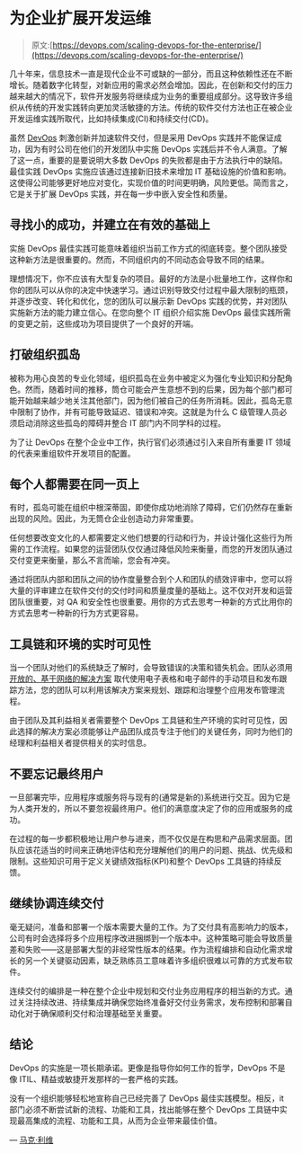 # 为企业扩展开发运维

> 原文:[https://devops.com/scaling-devops-for-the-enterprise/](https://devops.com/scaling-devops-for-the-enterprise/)

几十年来，信息技术一直是现代企业不可或缺的一部分，而且这种依赖性还在不断增长。随着数字化转型，对新应用的需求必然会增加。因此，在创新和交付的压力越来越大的情况下，软件开发服务将继续成为业务的重要组成部分。这导致许多组织从传统的开发实践转向更加灵活敏捷的方法。传统的软件交付方法也正在被企业开发运维实践所取代，比如持续集成(CI)和持续交付(CD)。

虽然 [DevOps](https://www.microfocus.com/en-us/trend/enterprise-devops?utm_source=community) 刺激创新并加速软件交付，但是采用 DevOps 实践并不能保证成功，因为有时公司在他们的开发团队中实施 DevOps 实践后并不令人满意。了解了这一点，重要的是要说明大多数 DevOps 的失败都是由于方法执行中的缺陷。最佳实践 DevOps 实施应该通过连接新旧技术来增加 IT 基础设施的价值和影响。这使得公司能够更好地应对变化，实现价值的时间更明确，风险更低。简而言之，它是关于扩展 DevOps 实践，并在每一步中嵌入安全性和质量。

## **寻找小的成功，并建立在有效的基础上**

实施 DevOps 最佳实践可能意味着组织当前工作方式的彻底转变。整个团队接受这种新方法是很重要的。然而，不同组织内的不同动态会导致不同的结果。

理想情况下，你不应该有大型复杂的项目。最好的方法是小批量地工作，这样你和你的团队可以从你的决定中快速学习。通过识别导致交付过程中最大限制的瓶颈，并逐步改变、转化和优化，您的团队可以展示新 DevOps 实践的优势，并对团队实施新方法的能力建立信心。在您向整个 IT 组织介绍实施 DevOps 最佳实践所需的变更之前，这些成功为项目提供了一个良好的开端。

## **打破组织孤岛**

被称为用心良苦的专业化领域，组织孤岛在业务中被定义为强化专业知识和分配角色。然而，随着时间的推移，筒仓可能会产生意想不到的后果，因为每个部门都可能开始越来越少地关注其他部门，因为他们被自己的任务所消耗。因此，孤岛无意中限制了协作，并有可能导致延迟、错误和冲突。这就是为什么 C 级管理人员必须启动消除这些孤岛的障碍并整合 IT 部门内不同学科的过程。

为了让 DevOps 在整个企业中工作，执行官们必须通过引入来自所有重要 IT 领域的代表来重组软件开发项目的配置。

## **每个人都需要在同一页上**

有时，孤岛可能在组织中根深蒂固，即使你成功地消除了障碍，它们仍然存在重新出现的风险。因此，为无筒仓企业创造动力非常重要。

任何想要改变文化的人都需要定义他们想要的行动和行为，并设计强化这些行为所需的工作流程。如果您的运营团队仅仅通过降低风险来衡量，而您的开发团队通过交付变更来衡量，那么不言而喻，您会有冲突。

通过将团队内部和团队之间的协作度量整合到个人和团队的绩效评审中，您可以将大量的评审建立在软件交付的交付时间和质量度量的基础上。这不仅对开发和运营团队很重要，对 QA 和安全性也很重要。用你的方式去思考一种新的方式比用你的方式去思考一种新的行为方式更容易。

## **工具链和环境的实时可见性**

当一个团队对他们的系统缺乏了解时，会导致错误的决策和错失机会。团队必须用 [开放的、基于网络的解决方案](https://www.microfocus.com/media/data-sheet/micro_focus_release_control_ds.pdf) 取代使用电子表格和电子邮件的手动项目和发布跟踪方法，您的团队可以利用该解决方案来规划、跟踪和治理整个应用发布管理流程。

由于团队及其利益相关者需要整个 DevOps 工具链和生产环境的实时可见性，因此选择的解决方案必须能够让产品团队成员专注于他们的关键任务，同时为他们的经理和利益相关者提供相关的实时信息。

## **不要忘记最终用户**

一旦部署完毕，应用程序或服务将与现有的(通常是新的)系统进行交互。因为它是为人类开发的，所以不要忽视最终用户。他们的满意度决定了你的应用或服务的成功。

在过程的每一步都积极地让用户参与进来，而不仅仅是在构思和产品需求层面。团队应该花适当的时间来正确地评估和充分理解他们的用户的问题、挑战、优先级和限制。这些知识可用于定义关键绩效指标(KPI)和整个 DevOps 工具链的持续反馈。

## **继续协调连续交付**

毫无疑问，准备和部署一个版本需要大量的工作。为了交付具有高影响力的版本，公司有时会选择将多个应用程序改进捆绑到一个版本中。这种策略可能会导致质量差和失败——这是部署大型的非经常性版本的结果。作为流程编排和自动化需求增长的另一个关键驱动因素，缺乏熟练员工意味着许多组织很难以可靠的方式发布软件。

连续交付的编排是一种在整个企业中规划和交付业务应用程序的相当新的方式。通过关注持续改进、持续集成并确保您始终准备好交付业务需求，发布控制和部署自动化对于确保顺利交付和治理基础至关重要。

## **结论**

DevOps 的实施是一项长期承诺。更像是指导你如何工作的哲学，DevOps 不是像 ITIL、精益或敏捷开发那样的一套严格的实践。

没有一个组织能够轻松地宣称自己已经完善了 DevOps 最佳实践模型。相反，it 部门必须不断尝试新的流程、功能和工具，找出能够在整个 DevOps 工具链中实现最高集成的流程、功能和工具，从而为企业带来最佳价值。

— [马克·利维](https://devops.com/author/mark-levy/)
